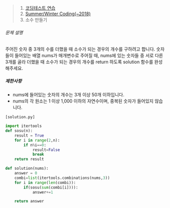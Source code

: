 > 1. [코딩테스트 연습](https://programmers.co.kr/learn/challenges)
> 2. [Summer/Winter Coding(~2018)](https://programmers.co.kr/learn/challenges)
> 3. 소수 만들기



###### 문제 설명

주어진 숫자 중 3개의 수를 더했을 때 소수가 되는 경우의 개수를 구하려고 합니다. 숫자들이 들어있는 배열 nums가 매개변수로 주어질 때, nums에 있는 숫자들 중 서로 다른 3개를 골라 더했을 때 소수가 되는 경우의 개수를 return 하도록 solution 함수를 완성해주세요.

##### 제한사항

- nums에 들어있는 숫자의 개수는 3개 이상 50개 이하입니다.
- nums의 각 원소는 1 이상 1,000 이하의 자연수이며, 중복된 숫자가 들어있지 않습니다.



`[solution.py]`

```python
import itertools
def sosu(n):
    result = True
    for i in range(2,n):
        if n%i==0:
            result=False
            break
    return result

def solution(nums):
    answer = 0
    combi=list(itertools.combinations(nums,3))
    for i in range(len(combi)):
        if(sosu(sum(combi[i]))):
            answer+=1

    return answer
```

